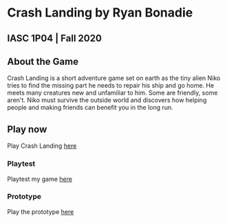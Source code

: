 # Crash Landing by Ryan Bonadie
## IASC 1P04 | Fall 2020

## About the Game

Crash Landing is a short adventure game set on earth as the tiny alien Niko tries to find the missing part he needs to repair his ship and go home. He meets many creatures new and unfamiliar to him. Some are friendly, some aren't. Niko must survive the outside world and discovers how helping people and making friends can benefit you in the long run.

## Play now

Play Crash Landing [here](Final_Build/CrashLanding_FinalBuild.html)

### Playtest

Playtest my game [here](Playtest/playtest)

### Prototype

Play the prototype [here](Prototype/TwineGamePrototype_Crash_Landing.html)
